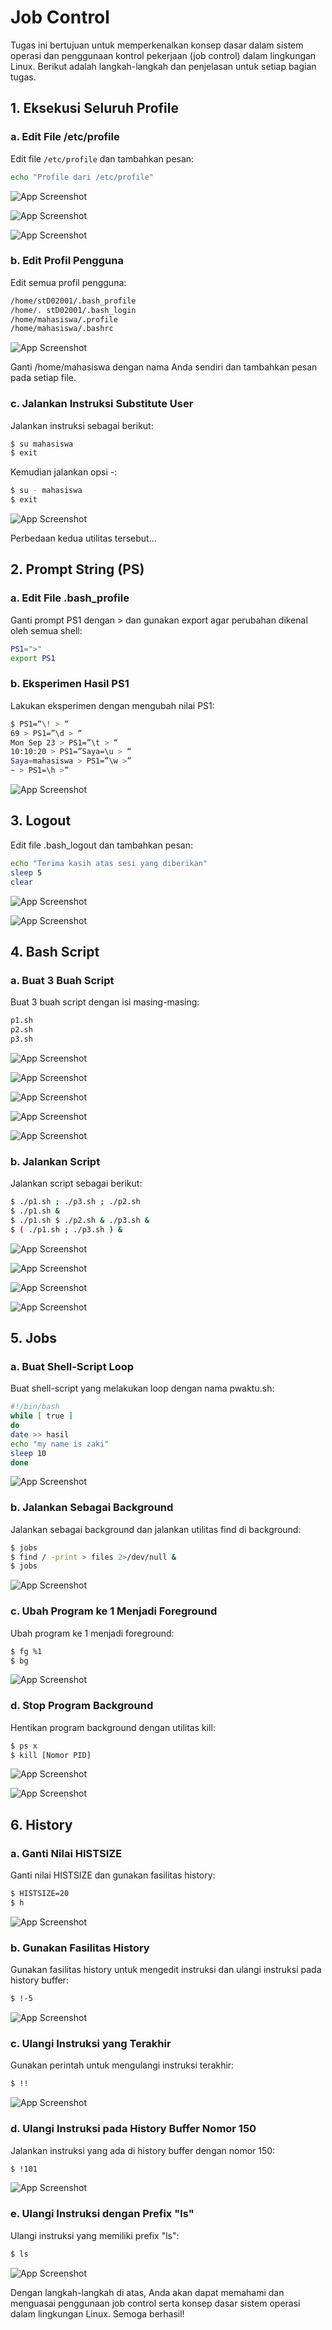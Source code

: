 # Job Control

Tugas ini bertujuan untuk memperkenalkan konsep dasar dalam sistem operasi dan penggunaan kontrol pekerjaan (job control) dalam lingkungan Linux. Berikut adalah langkah-langkah dan penjelasan untuk setiap bagian tugas.

## 1. Eksekusi Seluruh Profile

### a. Edit File /etc/profile

Edit file `/etc/profile` dan tambahkan pesan:

```bash
echo "Profile dari /etc/profile"
```

![App Screenshot](/Images/1.png)

![App Screenshot](/Images/2.png)

![App Screenshot](/Images/3.png)

### b. Edit Profil Pengguna

Edit semua profil pengguna:

```bash
/home/stD02001/.bash_profile
/home/. stD02001/.bash_login
/home/mahasiswa/.profile
/home/mahasiswa/.bashrc
```

![App Screenshot](/Images/4.png)

Ganti /home/mahasiswa dengan nama Anda sendiri dan tambahkan pesan pada setiap file.

### c. Jalankan Instruksi Substitute User

Jalankan instruksi sebagai berikut:

```bash
$ su mahasiswa
$ exit
```

Kemudian jalankan opsi -:

```bash
$ su - mahasiswa
$ exit
```

![App Screenshot](/Images/5.png)

Perbedaan kedua utilitas tersebut...

## 2. Prompt String (PS)

### a. Edit File .bash_profile

Ganti prompt PS1 dengan > dan gunakan export agar perubahan dikenal oleh semua shell:

```bash
PS1=">"
export PS1
```

### b. Eksperimen Hasil PS1

Lakukan eksperimen dengan mengubah nilai PS1:

```bash
$ PS1=“\! > “
69 > PS1=”\d > “
Mon Sep 23 > PS1=”\t > “
10:10:20 > PS1=”Saya=\u > “
Saya=mahasiswa > PS1=”\w >”
~ > PS1=\h >”
```

![App Screenshot](/Images/6.png)

## 3. Logout

Edit file .bash_logout dan tambahkan pesan:

```bash
echo "Terima kasih atas sesi yang diberikan"
sleep 5
clear
```

![App Screenshot](/Images/9.png)

![App Screenshot](/Images/10.png)

## 4. Bash Script

### a. Buat 3 Buah Script

Buat 3 buah script dengan isi masing-masing:

```bash
p1.sh
p2.sh
p3.sh
```

![App Screenshot](/Images/nano%203%20buah%20script.png)

![App Screenshot](/Images/11.png)

![App Screenshot](/Images/12.png)

![App Screenshot](/Images/12.png)

![App Screenshot](/Images/14.png)

### b. Jalankan Script

Jalankan script sebagai berikut:

```bash
$ ./p1.sh ; ./p3.sh ; ./p2.sh
$ ./p1.sh &
$ ./p1.sh $ ./p2.sh & ./p3.sh &
$ ( ./p1.sh ; ./p3.sh ) &
```

![App Screenshot](/Images/15.png)

![App Screenshot](/Images/16.png)

![App Screenshot](/Images/17.png)

![App Screenshot](/Images/18.png)

## 5. Jobs

### a. Buat Shell-Script Loop

Buat shell-script yang melakukan loop dengan nama pwaktu.sh:

```bash
#!/bin/bash
while [ true ]
do
date >> hasil
echo "my name is zaki"
sleep 10
done
```

![App Screenshot](/Images/pwaktu.png)

### b. Jalankan Sebagai Background

Jalankan sebagai background dan jalankan utilitas find di background:

```bash
$ jobs
$ find / -print > files 2>/dev/null &
$ jobs
```

![App Screenshot](/Images/19.png)

### c. Ubah Program ke 1 Menjadi Foreground

Ubah program ke 1 menjadi foreground:

```bash
$ fg %1
$ bg
```

![App Screenshot](/Images/20.png)

### d. Stop Program Background

Hentikan program background dengan utilitas kill:

```bash
$ ps x
$ kill [Nomor PID]
```

![App Screenshot](/Images/21.png)

![App Screenshot](/Images/22.png)

## 6. History

### a. Ganti Nilai HISTSIZE

Ganti nilai HISTSIZE dan gunakan fasilitas history:

```bash
$ HISTSIZE=20
$ h
```

![App Screenshot](/Images/23.png)

### b. Gunakan Fasilitas History

Gunakan fasilitas history untuk mengedit instruksi dan ulangi instruksi pada history buffer:

```bash
$ !-5
```

![App Screenshot](/Images/24.png)

### c. Ulangi Instruksi yang Terakhir

Gunakan perintah untuk mengulangi instruksi terakhir:

```bash
$ !!
```

![App Screenshot](/Images/25.png)

### d. Ulangi Instruksi pada History Buffer Nomor 150

Jalankan instruksi yang ada di history buffer dengan nomor 150:

```bash
$ !101
```

![App Screenshot](/Images/26.png)

### e. Ulangi Instruksi dengan Prefix "ls"

Ulangi instruksi yang memiliki prefix "ls":

```bash
$ ls
```

![App Screenshot](/Images/27.png)

Dengan langkah-langkah di atas, Anda akan dapat memahami dan menguasai penggunaan job control serta konsep dasar sistem operasi dalam lingkungan Linux. Semoga berhasil!
